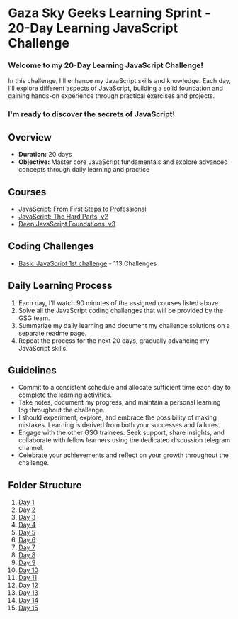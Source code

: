 
# Gaza Sky Geeks Learning Sprint - 20-Day Learning JavaScript Challenge 

### Welcome to my 20-Day Learning JavaScript Challenge! 
In this challenge, I'll enhance my JavaScript skills and knowledge. Each day, I'll explore different aspects of JavaScript, building a solid foundation and gaining hands-on experience through practical exercises and projects.

### I'm ready to discover the secrets of JavaScript! 

## Overview 
* **Duration:** 20 days 
* **Objective:** Master core JavaScript fundamentals and explore advanced concepts through daily learning and practice

## Courses 
* [JavaScript: From First Steps to Professional](https://frontendmasters.com/courses/javascript-first-steps/)
* [JavaScript: The Hard Parts, v2](https://frontendmasters.com/courses/javascript-hard-parts-v2/)
* [Deep JavaScript Foundations, v3](https://frontendmasters.com/courses/deep-javascript-v3/)

## Coding Challenges 
* [Basic JavaScript 1st challenge](https://www.freecodecamp.org/learn/javascript-algorithms-and-data-structures/basic-javascript/comment-your-javascript-code) - 113 Challenges

## Daily Learning Process 
1. Each day, I'll watch 90 minutes of the assigned courses listed above.
2. Solve all the JavaScript coding challenges that will be provided by the GSG team.
3. Summarize my daily learning and document my challenge solutions on a separate readme page.
4. Repeat the process for the next 20 days, gradually advancing my JavaScript skills.
   
## Guidelines 
* Commit to a consistent schedule and allocate sufficient time each day to complete the learning activities.
* Take notes, document my progress, and maintain a personal learning log throughout the challenge.
* I should experiment, explore, and embrace the possibility of making mistakes. Learning is derived from both your successes and failures.
* Engage with the other GSG trainees. Seek support, share insights, and collaborate with fellow learners using the dedicated discussion telegram channel.
* Celebrate your achievements and reflect on your growth throughout the challenge.

## Folder Structure 
1. [Day 1](https://github.com/anwarmaswadeh/Mastring-JavaScript-in-20-days/blob/main/Day1.md)
2. [Day 2](https://github.com/anwarmaswadeh/Mastring-JavaScript-in-20-days/blob/main/Day2.md)
3. [Day 3](https://github.com/anwarmaswadeh/Mastring-JavaScript-in-20-days/blob/main/Day3.md)
4. [Day 4](https://github.com/anwarmaswadeh/Mastring-JavaScript-in-20-days/blob/main/Day4.md)
5. [Day 5](https://github.com/anwarmaswadeh/Mastring-JavaScript-in-20-days/blob/main/day5.md)
6. [Day 6](https://github.com/anwarmaswadeh/Mastring-JavaScript-in-20-days/blob/main/Day6.md)
7. [Day 7](https://github.com/anwarmaswadeh/Mastring-JavaScript-in-20-days/blob/main/Day7.md)
8. [Day 8](https://github.com/anwarmaswadeh/Mastring-JavaScript-in-20-days/blob/main/Day8.md)
9. [Day 9](https://github.com/anwarmaswadeh/Mastring-JavaScript-in-20-days/blob/main/Day9.md)
10. [Day 10](https://github.com/anwarmaswadeh/Mastring-JavaScript-in-20-days/blob/main/Day10.md)
11. [Day 11](https://github.com/anwarmaswadeh/Mastring-JavaScript-in-20-days/blob/main/Day11.md)
12. [Day 12](https://github.com/anwarmaswadeh/Mastring-JavaScript-in-20-days/blob/main/Day12.md)
13. [Day 13](https://github.com/anwarmaswadeh/Mastring-JavaScript-in-20-days/blob/main/Day13.md)
14. [Day 14](https://github.com/anwarmaswadeh/Mastring-JavaScript-in-20-days/blob/main/Day14.md)
15. [Day 15](https://github.com/anwarmaswadeh/Mastring-JavaScript-in-20-days/blob/main/Day15.md)
